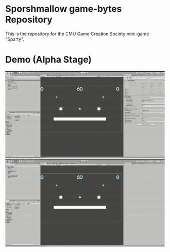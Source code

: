 # Sporshmallow game-bytes Repository
This is the repository for the CMU Game Creation Society mini-game "Sparty".

# Demo (Alpha Stage)

![](Crucible/Assets/Minigames/Sparty/Resources/Sparty.gif)
![](Crucible/Assets/Minigames/Sparty/Resources/sparty2.gif)
